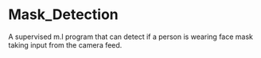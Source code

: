 # Mask_Detection
A supervised m.l program that can detect if a person is wearing face mask taking input from the camera feed.
